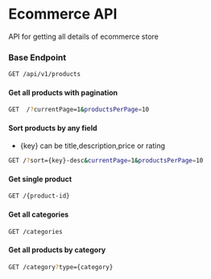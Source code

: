 # Ecommerce API

API for getting all details of ecommerce store

### Base Endpoint

```sh
GET /api/v1/products
```

#### Get all products with pagination

```sh
GET  /?currentPage=1&productsPerPage=10
```

#### Sort products by any field

- {key} can be title,description,price or rating

```sh
GET /?sort={key}-desc&currentPage=1&productsPerPage=10
```

#### Get single product

```sh
GET /{product-id}
```

#### Get all categories

```sh
GET /categories
```

#### Get all products by category

```sh
GET /category?type={category}
```
